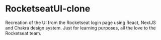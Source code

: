 # RocketseatUI-clone

Recreation of the UI from the Rocketseat login page using React, NextJS and Chakra design system.
Just for learning purposes, all the love to the Rocketseat team.

